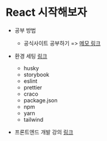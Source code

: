 # React 시작해보자

- 공부 방법
	- 공식사이트 공부하기 => [메모 링크](./officialSites/01_공식사이트.md)

- 환경 세팅 [링크](./EnvDocs/01_난어떻게.md)
	- husky
	- storybook
	- eslint
	- prettier
	- craco
	- package.json
	- npm
	- yarn
	- tailwind

- 프론트엔드 개발 강의 [링크]()
